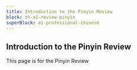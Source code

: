 ```yaml
---
title: Introduction to the Pinyin Review
block: zh-a1-review-pinyin
superBlock: a1-professional-chinese
---
```


## Introduction to the Pinyin Review

This page is for the Pinyin Review
